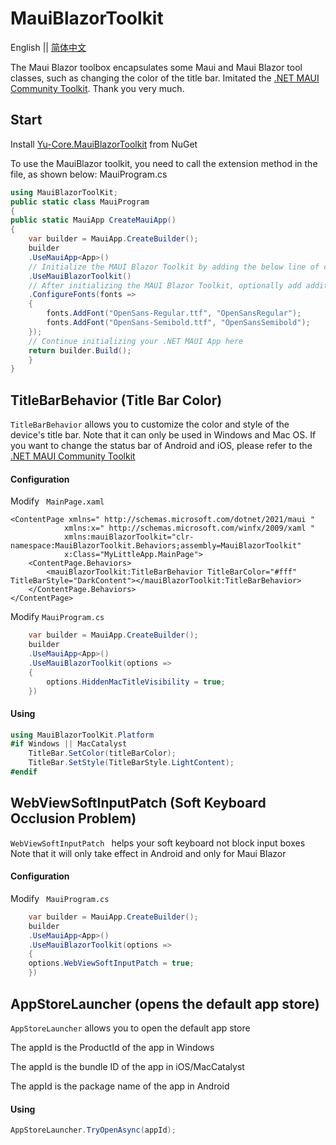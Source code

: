 # MauiBlazorToolkit
English || [简体中文](/README.zh-CN.md)

The Maui Blazor toolbox encapsulates some Maui and Maui Blazor tool classes, such as changing the color of the title bar.
Imitated the [.NET MAUI Community Toolkit](https://github.com/CommunityToolkit/Maui). Thank you very much.

## Start
Install [Yu-Core.MauiBlazorToolkit](https://www.nuget.org/packages/Yu-Core.MauiBlazorToolkit) from NuGet

To use the MauiBlazor toolkit, you need to call the extension method in the file, as shown below: MauiProgram.cs

```csharp
using MauiBlazorToolKit;
public static class MauiProgram
{
public static MauiApp CreateMauiApp()
{
	var builder = MauiApp.CreateBuilder();
	builder
	.UseMauiApp<App>()
	// Initialize the MAUI Blazor Toolkit by adding the below line of code
	.UseMauiBlazorToolkit()
	// After initializing the MAUI Blazor Toolkit, optionally add additional fonts
	.ConfigureFonts(fonts =>
	{
		fonts.AddFont("OpenSans-Regular.ttf", "OpenSansRegular");
		fonts.AddFont("OpenSans-Semibold.ttf", "OpenSansSemibold");
	});
	// Continue initializing your .NET MAUI App here
	return builder.Build();
	}
}
```
## TitleBarBehavior (Title Bar Color)

`TitleBarBehavior` allows you to customize the color and style of the device's title bar.
Note that it can only be used in Windows and Mac OS. If you want to change the status bar of Android and iOS, please refer to the [.NET MAUI Community Toolkit](https://learn.microsoft.com/zh-cn/dotnet/communitytoolkit/maui/behaviors/statusbar-behavior?tabs=ios)

#### Configuration

Modify ` MainPage.xaml`
```xaml
<ContentPage xmlns=" http://schemas.microsoft.com/dotnet/2021/maui "
			xmlns:x=" http://schemas.microsoft.com/winfx/2009/xaml "
			xmlns:mauiBlazorToolkit="clr-namespace:MauiBlazorToolkit.Behaviors;assembly=MauiBlazorToolkit"
			x:Class="MyLittleApp.MainPage">
	<ContentPage.Behaviors>
		<mauiBlazorToolkit:TitleBarBehavior TitleBarColor="#fff" TitleBarStyle="DarkContent"></mauiBlazorToolkit:TitleBarBehavior>
	</ContentPage.Behaviors>
</ContentPage>
```

Modify `MauiProgram.cs`

```csharp
	var builder = MauiApp.CreateBuilder();
	builder
	.UseMauiApp<App>()
	.UseMauiBlazorToolkit(options =>
	{
		options.HiddenMacTitleVisibility = true;
	})
```

#### Using

```csharp
using MauiBlazorToolKit.Platform
#if Windows || MacCatalyst
	TitleBar.SetColor(titleBarColor);
	TitleBar.SetStyle(TitleBarStyle.LightContent);
#endif
```

## WebViewSoftInputPatch (Soft Keyboard Occlusion Problem)
`WebViewSoftInputPatch ` helps your soft keyboard not block input boxes
Note that it will only take effect in Android and only for Maui Blazor

#### Configuration
Modify ` MauiProgram.cs`
```csharp
	var builder = MauiApp.CreateBuilder();
	builder
	.UseMauiApp<App>()
	.UseMauiBlazorToolkit(options =>
	{
	options.WebViewSoftInputPatch = true;
	})
```
## AppStoreLauncher (opens the default app store)
`AppStoreLauncher` allows you to open the default app store

The appId is the ProductId of the app in Windows

The appId is the bundle ID of the app in iOS/MacCatalyst

The appId is the package name of the app in Android

#### Using
```csharp
AppStoreLauncher.TryOpenAsync(appId);
```
